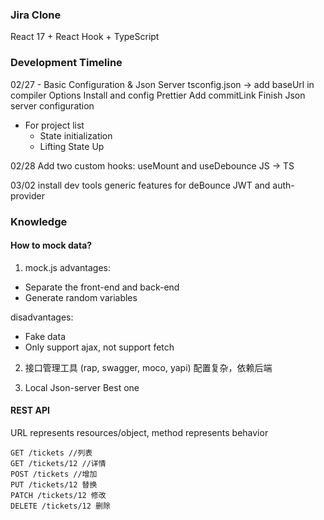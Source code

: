 ### Jira Clone

React 17 + React Hook + TypeScript

### Development Timeline

02/27 - Basic Configuration & Json Server
tsconfig.json -> add baseUrl in compiler Options
Install and config Prettier
Add commitLink
Finish Json server configuration

- For project list
  - State initialization
  - Lifting State Up

02/28
Add two custom hooks: useMount and useDebounce
JS -> TS

03/02
install dev tools
generic features for deBounce
JWT and auth-provider

### Knowledge

#### How to mock data?

1. mock.js
   advantages:

- Separate the front-end and back-end
- Generate random variables

disadvantages:

- Fake data
- Only support ajax, not support fetch

2. 接口管理工具 (rap, swagger, moco, yapi)
   配置复杂，依赖后端

3. Local Json-server
   Best one

#### REST API

URL represents resources/object, method represents behavior

```$xslt
GET /tickets //列表
GET /tickets/12 //详情
POST /tickets //增加
PUT /tickets/12 替换
PATCH /tickets/12 修改
DELETE /tickets/12 删除
```
